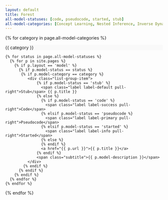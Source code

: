 ```yaml
---
layout: default
title: Forest
all-model-statuses: [code, pseudocode, started, stub]
all-model-categories: [Concept Learning, Nested Inference, Inverse Dynamics, Machine Learning, Miscellaneous]
---
```




  {% for category in page.all-model-categories %}

<div class="list-group">

  <div class="list-group-item" style="background-color: #F9F9F9">
    {{ category }}
  </div>

    {% for status in page.all-model-statuses %}
      {% for p in site.pages %}        
        {% if p.layout == 'model' %}
          {% if p.model-status == status %}
           {% if p.model-category == category %}
              <div class="list-group-item">
                  {% if p.model-status == 'stub' %}
                    <span class="label label-default pull-right">Stub</span> {{ p.title }}
                  {% else %}
                    {% if p.model-status == 'code' %}
                      <span class="label label-success pull-right">Code</span>            
                    {% elsif p.model-status == 'pseudocode %}
                      <span class="label label-primary pull-right">Pseudocode</span>
                    {% elsif p.model-status == 'started' %}
                      <span class="label label-info pull-right">Started</span>
                    {% else %}
                    {% endif %}
                    <a href="{{ p.url }}">{{ p.title }}</a>          
                  {% endif %}
                  <span class="subtitle">{{ p.model-description }}</span>
              </div>
            {% endif %}
          {% endif %}
        {% endif %}
      {% endfor %}
    {% endfor %}

</div>

  {% endfor %}
  

